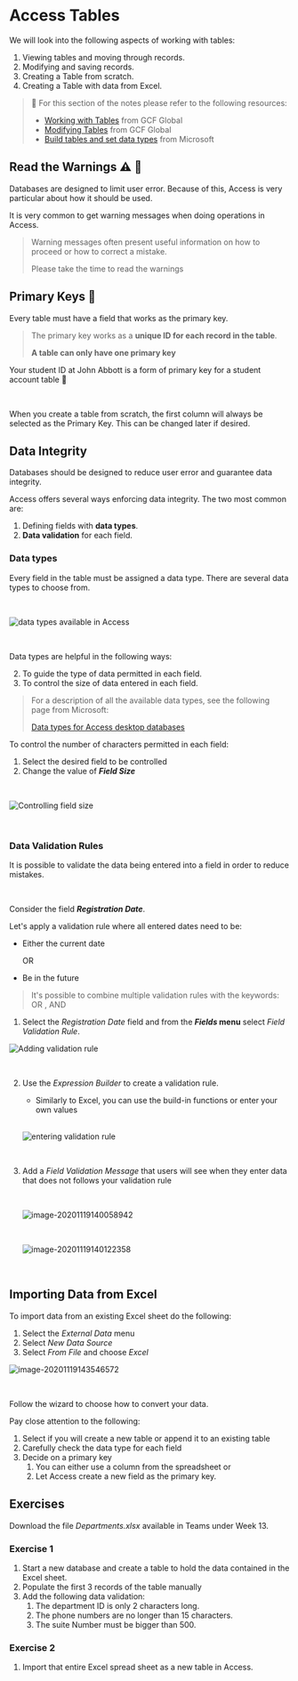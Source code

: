 # Access Tables

We will look into the following aspects of working with tables:

1. Viewing tables and moving through records.
2. Modifying and saving records.
3. Creating a Table from scratch.
4. Creating a Table with data from Excel.



> 📖 For this section of the notes please refer to the following resources:
>
> - [Working with Tables](https://edu.gcfglobal.org/en/access2016/working-with-tables/1/) from GCF Global
> - [Modifying Tables](https://edu.gcfglobal.org/en/access2016/modifying-tables/1/) from GCF Global
> - [Build tables and set data types](https://support.microsoft.com/en-us/office/video-build-tables-and-set-data-types-997c250d-aec6-4430-8de5-a08671e13921?wt.mc_id=otc_access) from Microsoft



## Read the Warnings ⚠ 👀

Databases are designed to limit user error. Because of this, Access is very particular about how it should be used.

It is very common to get warning messages when doing operations in Access.

> Warning messages often present useful information on how to proceed or how to correct a mistake.
>
> Please take the time to read the warnings



## Primary Keys 🔑

Every table must have a field that works as the primary key.



> The primary key works as a **unique ID for each record in the table**.
>
> **A table can only have one primary key**

Your student ID at John Abbott is a form of primary key for a student account table 🏫

<br>

When you create a table from scratch, the first column will always be selected as the Primary Key. This can be changed later if desired.



## Data Integrity

Databases should be designed to reduce user error and guarantee data integrity.

Access offers several ways enforcing data integrity. The two most common are:

1. Defining fields with **data types**.
2. **Data validation** for each field.



### Data types

Every field in the table must be assigned a data type. There are several data types to choose from.

<br>

![data types available in Access](assets/image-20201119124819312.png)

<br>

Data types are helpful in the following ways:

2. To guide the type of data permitted in each field.
2. To control the size of data entered in each field.



> For a description of all the available data types, see the following page from Microsoft:
>
> [Data types for Access desktop databases](https://support.microsoft.com/en-us/office/data-types-for-access-desktop-databases-df2b83ba-cef6-436d-b679-3418f622e482)



To control the number of characters permitted in each field:

1. Select the desired field to be controlled
2. Change the value of ***Field Size***

<br>

![Controlling field size](assets/image-20201119132355822.png)

<br>

### Data Validation Rules

It is possible to validate the data being entered into a field in order to reduce mistakes.

<br>

Consider the field ***Registration Date***.

Let's apply a validation rule where all entered dates need to be:

- Either the current date

  OR

- Be in the future

  

>  It's possible to combine multiple validation rules with the keywords: OR , AND



1. Select the *Registration Date* field and from the ***Fields* menu** select *Field Validation Rule*.

![Adding validation rule](assets/image-20201119135146482.png)

<br>

2. Use the *Expression Builder* to create a validation rule.

   - Similarly to Excel, you can use the build-in functions or enter your own values

   <br>

   ![entering validation rule](assets/entering%20validation%20rule.gif)

<br>

3. Add a *Field Validation Message* that users will see when they enter data that does not follows your validation rule

   <br>

   ![image-20201119140058942](assets/image-20201119140058942.png)

   <br>

   ![image-20201119140122358](assets/image-20201119140122358.png)

<br>

## Importing Data from Excel

To import data from an existing Excel sheet do the following:

1. Select the *External Data* menu
2. Select *New Data Source*
3. Select *From File* and choose *Excel*

![image-20201119143546572](assets/image-20201119143546572.png)

<br>

Follow the wizard to choose how to convert your data.

Pay close attention to the following:

1. Select if you will create a new table or append it to an existing table
2. Carefully check the data type for each field
3. Decide on a primary key
   1. You can either use a column from the spreadsheet or
   2. Let Access create a new field as the primary key.



## Exercises

Download the file *Departments.xlsx* available in Teams under Week 13.

### Exercise 1

1. Start a new database and create a table to hold the data contained in the Excel sheet.
2. Populate the first 3 records of the table manually
3. Add the following data validation:
   1. The department ID is only 2 characters long.
   2. The phone numbers are no longer than 15 characters.
   3. The suite Number must be bigger than 500.



### Exercise 2

1. Import that entire Excel spread sheet as a new table in Access.